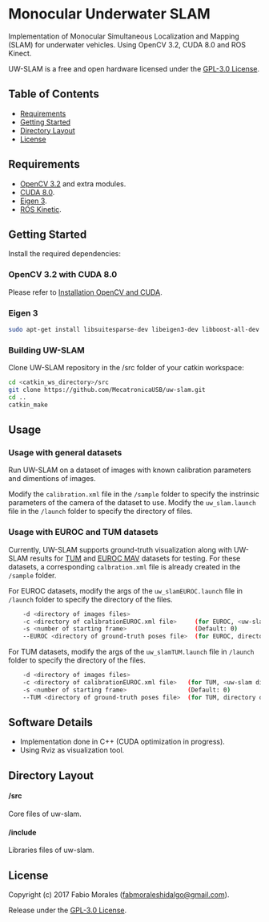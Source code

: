 # Monocular Underwater SLAM

Implementation of Monocular Simultaneous Localization and Mapping (SLAM) for underwater vehicles. Using OpenCV 3.2, CUDA 8.0 and ROS Kinect.

UW-SLAM is a free and open hardware licensed under the [GPL-3.0 License](https://en.wikipedia.org/wiki/GNU_General_Public_License).

## Table of Contents
- [Requirements](#requirements)
- [Getting Started](#getting-started)
- [Directory Layout](#directory-layout)
- [License](#license)

## Requirements

- [OpenCV 3.2](http://opencv.org) and extra modules.
- [CUDA 8.0](https://developer.nvidia.com/cuda-toolkit-archive).
- [Eigen 3]().
- [ROS Kinetic](http://wiki.ros.org/kinetic/Installation).

## Getting Started

Install the required dependencies:

### OpenCV 3.2 with CUDA 8.0

Please refer to [Installation OpenCV and CUDA](https://github.com/MecatronicaUSB/uwimageproc/blob/master/INSTALL.md).

### Eigen 3

```bash
sudo apt-get install libsuitesparse-dev libeigen3-dev libboost-all-dev
```

### Building UW-SLAM

Clone UW-SLAM repository in the /src folder of your catkin workspace:

```bash
cd <catkin_ws_directory>/src
git clone https://github.com/MecatronicaUSB/uw-slam.git
cd ..
catkin_make
```

## Usage

### Usage with general datasets

Run UW-SLAM on a dataset of images with known calibration parameters and dimentions of images. 

Modify the `calibration.xml` file in the `/sample` folder to specify the instrinsic parameters of the camera of the dataset to use.
Modify the `uw_slam.launch` file in the `/launch` folder to specify the directory of files. 


### Usage with EUROC and TUM datasets

Currently, UW-SLAM supports ground-truth visualization along with UW-SLAM results for [TUM](https://vision.in.tum.de/data/datasets/mono-dataset?redirect=1) and [EUROC MAV](https://projects.asl.ethz.ch/datasets/doku.php?id=kmavvisualinertialdatasets) datasets for testing. For these datasets, a corresponding `calbration.xml` file is already created in the `/sample` folder.

For EUROC datasets, modify the args of the `uw_slamEUROC.launch` file in `/launch` folder to specify the directory of the files.
```bash
    -d <directory of images files>
    -c <directory of calibrationEUROC.xml file>     (for EUROC, <uw-slam directory>/sample/calibrationEUROC.xml)
    -s <number of starting frame>                   (Default: 0)
    --EUROC <directory of ground-truth poses file>  (for EUROC, directory of data.csv)
```

For TUM datasets, modify the args of the `uw_slamTUM.launch` file in `/launch` folder to specify the directory of the files.
```bash
    -d <directory of images files>
    -c <directory of calibrationEUROC.xml file>   (for TUM, <uw-slam directory>/sample/calibrationTUM.xml)
    -s <number of starting frame>                 (Default: 0)
    --TUM <directory of ground-truth poses file>  (for TUM, directory of groundtruth.txt)
```

## Software Details

- Implementation done in C++ (CUDA optimization in progress).
- Using Rviz as visualization tool.

## Directory Layout

#### /src

Core files of uw-slam.

#### /include

Libraries files of uw-slam.


## License

Copyright (c) 2017 Fabio Morales (<fabmoraleshidalgo@gmail.com>).

Release under the [GPL-3.0 License](LICENSE). 

